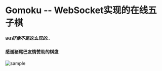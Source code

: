 # Gomoku -- WebSocket实现的在线五子棋

##### ws好像不是这么玩的..

#### 感谢猪尾巴友情赞助的棋盘

![sample](https://puu.sh/Ea5xA/f38df704cf.png)
